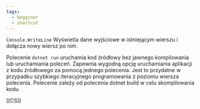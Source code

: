 ```yaml
---
tags:
  - begginer
  - shortcut
---
```


`Console.WriteLine` Wyświetla dane wyjściowe w istniejącym wierszu i dołącza nowy wiersz po nim.

Polecenie `dotnet run` uruchamia kod źródłowy bez jawnego kompilowania lub uruchamiania poleceń. Zapewnia wygodną opcję uruchamiania aplikacji z kodu źródłowego za pomocą jednego polecenia. Jest to przydatne w przypadku szybkiego iteracyjnego programowania z poziomu wiersza polecenia. Polecenie zależy od polecenia dotnet build w celu skompilowania kodu.

[[CS]]
